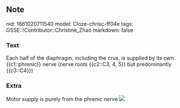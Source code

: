 ## Note
nid: 1661020711540
model: Cloze-chrisc-ff04e
tags: GSSE::!Contributor::Christine_Zhao
markdown: false

### Text
<div>
  <div>
    <div>
      Each half of the diaphragm, including the crus, is supplied
      by its own {{c1::phrenic}} nerve (nerve roots {{c2::C3, 4,
      5}} but predominantly {{c3::C4}})
    </div>
  </div>
</div>

### Extra
Motor supply is purely from the phrenic nerve <img src= 
"Screen%20Shot%202021-06-02%20at%209.47.57%20pm.png">
